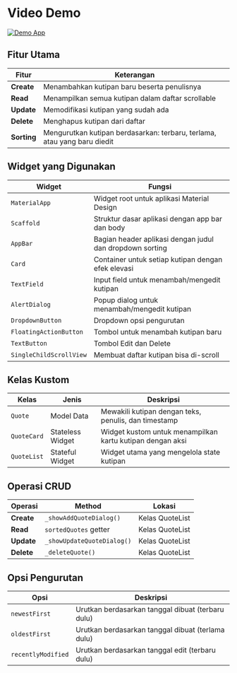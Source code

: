 # Video Demo

[![Demo App](https://img.youtube.com/vi/KrOm_Q9ZzZc/0.jpg)](https://youtu.be/KrOm_Q9ZzZc)

## Fitur Utama

| Fitur          | Keterangan                                                               |
| -------------- | ------------------------------------------------------------------------ |
| **Create**     | Menambahkan kutipan baru beserta penulisnya                              |
| **Read**      | Menampilkan semua kutipan dalam daftar scrollable                        |
| **Update**       | Memodifikasi kutipan yang sudah ada                                      |
| **Delete**      | Menghapus kutipan dari daftar                                            |
| **Sorting** | Mengurutkan kutipan berdasarkan: terbaru, terlama, atau yang baru diedit |

## Widget yang Digunakan

| Widget                  | Fungsi                                                   |
| ----------------------- | -------------------------------------------------------- |
| `MaterialApp`           | Widget root untuk aplikasi Material Design               |
| `Scaffold`              | Struktur dasar aplikasi dengan app bar dan body          |
| `AppBar`                | Bagian header aplikasi dengan judul dan dropdown sorting |
| `Card`                  | Container untuk setiap kutipan dengan efek elevasi       |
| `TextField`             | Input field untuk menambah/mengedit kutipan              |
| `AlertDialog`           | Popup dialog untuk menambah/mengedit kutipan             |
| `DropdownButton`        | Dropdown opsi pengurutan                                 |
| `FloatingActionButton`  | Tombol untuk menambah kutipan baru                       |
| `TextButton`            | Tombol Edit dan Delete                                   |
| `SingleChildScrollView` | Membuat daftar kutipan bisa di-scroll                    |

## Kelas Kustom

| Kelas       | Jenis            | Deskripsi                                                 |
| ----------- | ---------------- | --------------------------------------------------------- |
| `Quote`     | Model Data       | Mewakili kutipan dengan teks, penulis, dan timestamp      |
| `QuoteCard` | Stateless Widget | Widget kustom untuk menampilkan kartu kutipan dengan aksi |
| `QuoteList` | Stateful Widget  | Widget utama yang mengelola state kutipan                 |

## Operasi CRUD

| Operasi    | Method                     | Lokasi          |
| ---------- | -------------------------- | --------------- |
| **Create** | `_showAddQuoteDialog()`    | Kelas QuoteList |
| **Read**   | `sortedQuotes` getter      | Kelas QuoteList |
| **Update** | `_showUpdateQuoteDialog()` | Kelas QuoteList |
| **Delete** | `_deleteQuote()`           | Kelas QuoteList |

## Opsi Pengurutan

| Opsi               | Deskripsi                                         |
| ------------------ | ------------------------------------------------- |
| `newestFirst`      | Urutkan berdasarkan tanggal dibuat (terbaru dulu) |
| `oldestFirst`      | Urutkan berdasarkan tanggal dibuat (terlama dulu) |
| `recentlyModified` | Urutkan berdasarkan tanggal edit (terbaru dulu)   |
